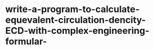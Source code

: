 # write-a-program-to-calculate-equevalent-circulation-dencity-ECD-with-complex-engineering-formular-